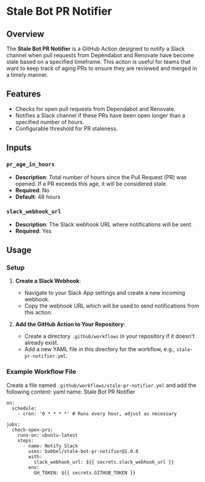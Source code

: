 # Stale Bot PR Notifier

## Overview
The **Stale Bot PR Notifier** is a GitHub Action designed to notify a Slack channel when pull requests from Dependabot and Renovate have become stale based on a specified timeframe. This action is useful for teams that want to keep track of aging PRs to ensure they are reviewed and merged in a timely manner.

## Features
- Checks for open pull requests from Dependabot and Renovate.
- Notifies a Slack channel if these PRs have been open longer than a specified number of hours.
- Configurable threshold for PR staleness.

## Inputs

### `pr_age_in_hours`
- **Description**: Total number of hours since the Pull Request (PR) was opened. If a PR exceeds this age, it will be considered stale.
- **Required**: No
- **Default**: 48 hours

### `slack_webhook_url`
- **Description**: The Slack webhook URL where notifications will be sent.
- **Required**: Yes

## Usage

### Setup
1. **Create a Slack Webhook**:
   - Navigate to your Slack App settings and create a new incoming webhook.
   - Copy the webhook URL which will be used to send notifications from this action.

2. **Add the GitHub Action to Your Repository**:
   - Create a directory `.github/workflows` in your repository if it doesn't already exist.
   - Add a new YAML file in this directory for the workflow, e.g., `stale-pr-notifier.yml`.

### Example Workflow File
Create a file named `.github/workflows/stale-pr-notifier.yml` and add the following content:
yaml name: Stale Bot PR Notifier
```
on:
  schedule:
    - cron: '0 * * * *' # Runs every hour, adjust as necessary

jobs:
  check-open-prs:
    runs-on: ubuntu-latest
    steps:
      - name: Notify Slack
        uses: babbel/stale-bot-pr-notifier@1.0.0
        with:
          slack_webhook_url: ${{ secrets.slack_webhook_url }}
        env:
          GH_TOKEN: ${{ secrets.GITHUB_TOKEN }}
```
